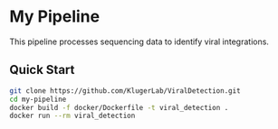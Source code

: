 # My Pipeline

This pipeline processes sequencing data to identify viral integrations.

## Quick Start

```bash
git clone https://github.com/KlugerLab/ViralDetection.git
cd my-pipeline
docker build -f docker/Dockerfile -t viral_detection .
docker run --rm viral_detection
